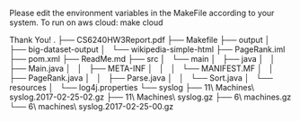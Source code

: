 Please edit the environment variables in the MakeFile according to your system.
To run on aws cloud: 
make cloud

Thank You!
.
├── CS6240HW3Report.pdf
├── Makefile
├── output
│   ├── big-dataset-output
│   └── wikipedia-simple-html
├── PageRank.iml
├── pom.xml
├── ReadMe.md
├── src
│   └── main
│       ├── java
│       │   ├── Main.java
│       │   ├── META-INF
│       │   │   └── MANIFEST.MF
│       │   ├── PageRank.java
│       │   ├── Parse.java
│       │   └── Sort.java
│       └── resources
│           └── log4j.properties
└── syslog
    ├── 11\ Machines\ syslog.2017-02-25-02.gz
    ├── 11\ Machines\ syslog.gz
    ├── 6\ machines.gz
    └── 6\ machines\ syslog.2017-02-25-00.gz

